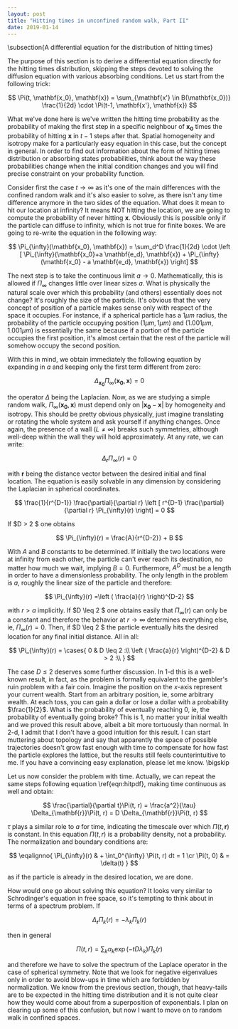```yaml
---
layout: post
title: "Hitting times in unconfined random walk, Part II"
date: 2019-01-14
---
```


\subsection{A differential equation for the distribution of hitting times}

The purpose of this section is to derive a differential equation directly for the hitting times distribution, skipping the steps devoted to solving the diffusion equation with various absorbing conditions.
Let us start from the following trick:

$$
\Pi(t, \mathbf{x_0}, \mathbf{x})  = \sum_{\mathbf{x'} \in B(\mathbf{x_0})} \frac{1}{2d} \cdot \Pi(t-1, \mathbf{x'}, \mathbf{x})
$$

What we've done here is we've written the hitting time probability as the probability of making the first step in a specific neighbour of $\mathbf{x_0}$ times the probability of hitting $\mathbf{x}$ in $t-1$ steps after that. Spatial homogeneity and isotropy make for a particularly easy equation in this case, but the concept in general. In order to find out information about the form of hitting times distribution or absorbing states probabilities, think about the way these probabilities change when the initial condition changes and you will find precise constraint on your probability function.

Consider first the case $t \rightarrow \infty$ as it's one of the main differences with the confined random walk and it's also easier to solve, as there isn't any time difference anymore in the two sides of the equation. What does it mean to hit our location at infinity? It means NOT hitting the location, we are going to compute the probability of never hitting $\mathbf{x}$. Obviously this is possible only if the particle can diffuse to infinity, which is not true for finite boxes. We are going to re-write the equation in the following way:

$$
\Pi_{\infty}(\mathbf{x_0}, \mathbf{x})  = \sum_d^D \frac{1}{2d} \cdot \left [ \Pi_{\infty}(\mathbf{x_0}+a \mathbf{e_d}, \mathbf{x}) + \Pi_{\infty}(\mathbf{x_0} - a \mathbf{e_d}, \mathbf{x}) \right] 
$$

The next step is to take the continuous limit $a \rightarrow 0$. Mathematically, this is allowed if $\Pi_{\infty}$ changes little over linear sizes $a$. What is physically the natural scale over which this probability (and others) essentially does not change? It's roughly the size of the particle. It's obvious that the very concept of position of a particle makes sense only with respect of the space it occupies. For instance, if a spherical particle has a $1\mu m$ radius, the probability of the particle occupying position  $(1 \mu m, 1\mu m)$ and $(1.001\mu m, 1.001\mu m)$ is essentially the same because if a portion of the particle occupies the first position, it's almost certain that the rest of the particle will somehow occupy the second position.

With this in mind, we obtain immediately the following equation by expanding in $a$ and keeping only the first term different from zero:

$$
\Delta_{\mathbf{x_0}} \Pi_{\infty}(\mathbf{x_0}, \mathbf{x})  = 0
$$

the operator $\Delta$ being the Laplacian. Now, as we are studying a simple random walk,  $\Pi_{\infty}(\mathbf{x_0}, \mathbf{x})$ must depend only on $| \mathbf{x_0} - \mathbf{x} |$ by homogeneity and isotropy. This should be pretty obvious physically, just imagine translating or rotating the whole system and ask yourself if anything changes. Once again, the presence of a wall ($L \neq \infty$) breaks such symmetries, although well-deep within the wall they will hold approximately. At any rate, we can write:

$$
\Delta_{\mathbf{r}} \Pi_{\infty}(r)  = 0
$$

with $\mathbf{r}$ being the distance vector between the desired initial and final location. The equation is easily solvable in any dimension by considering the Laplacian in spherical coordinates.

$$
\frac{1}{r^{D-1}} \frac{\partial}{\partial r} \left [ r^{D-1} \frac{\partial}{\partial r} \Pi_{\infty}(r) \right] = 0
$$

If $D > 2 $ one obtains

$$
\Pi_{\infty}(r) = \frac{A}{r^{D-2}} + B
$$

With $A$ and $B$ constants to be determined. If initially the two locations were at infinity from each other, the particle can't ever reach its destination, no matter how much we wait, implying $B = 0$. Furthermore, $A^D$ must be a length in order to have a dimensionless probability. The only length in the problem is $a$, roughly the linear size of the particle and therefore:

$$
\Pi_{\infty}(r) =\left ( \frac{a}{r} \right)^{D-2} 
$$

with $r > a$ implicitly. If $D \leq 2 $ one obtains easily that $\Pi_{\infty}(r)$ can only be a constant and therefore the behavior at $r \rightarrow \infty$ determines everything else, ie, $\Pi_{\infty}(r) = 0$. Then, if  $D \leq 2 $ the particle eventually hits the desired location for any final initial distance. All in all:

$$
\Pi_{\infty}(r) = \cases{
0 & D \leq 2 :\\ 
\left ( \frac{a}{r} \right)^{D-2} & D > 2 :\\ 
}
$$

The case $D \leq 2$ deserves some further discussion. In 1-d this is a well-known result, in fact, as the problem is formally equivalent to the gambler's ruin problem with a fair coin. Imagine the position on the $x$-axis represent your current wealth. Start from an arbitrary position, ie, some arbitrary wealth. At each toss, you can gain a dollar or lose a dollar with a probability $\frac{1}{2}$. What is the probability of eventually reaching $0$, ie, the probability of eventually going broke? This is $1$, no matter your initial wealth and we proved this result above, albeit a bit more tortuously than normal. In 2-d, I admit that I don't have a good intuition for this result. I can start muttering about topology and say that apparently the space of possible trajectories doesn't grow fast enough with time to compensate for how fast the particle explores the lattice, but the results still feels counterintuitive to me. If you have a convincing easy explanation, please let me know.
\bigskip

Let us now consider the problem with time. Actually, we can repeat the same steps following equation \ref{eqn:hitpdf}, making time continuous as well and obtain:

$$
\frac{\partial}{\partial t}\Pi(t, r)  = \frac{a^2}{\tau} \Delta_{\mathbf{r}}\Pi(t, r) = D \Delta_{\mathbf{r}}\Pi(t, r)
$$

$\tau$ plays a similar role to $a$ for time, indicating the timescale over which $\Pi(t, \mathbf{r})$ is constant. In this equation $\Pi(t, r)$ is a probability density, not a probability. The normalization and boundary conditions are:

$$
\eqalignno{
\Pi_{\infty}(r) & + \int_0^{\infty} \Pi(t, r) dt = 1 \cr
\Pi(t, 0) &  = \delta(t)
}
$$

as if the particle is already in the desired location, we are done.

How would one go about solving this equation?  It looks very similar to Schrodinger's equation in free space, so it's tempting to think about in terms of a spectrum problem. If

$$
 \Delta_{\mathbf{r}}\Pi_k(r) = -\lambda_k \Pi_k(r)
$$

then in general

$$
\Pi(t, r) = \sum_k \alpha_k \exp (-t D \lambda_k) \Pi_k(r)
$$


and therefore we have to solve the spectrum of the Laplace operator in the case of spherical symmetry. Note that we look for negative eigenvalues only in order to avoid blow-ups in time which are forbidden by normalization. We know from the previous section, though, that heavy-tails are to be expected in the hitting time distribution and it is not quite clear how they would come about from a superposition of exponentials. I plan on clearing up some of this confusion, but now I want to move on to random walk in confined spaces.